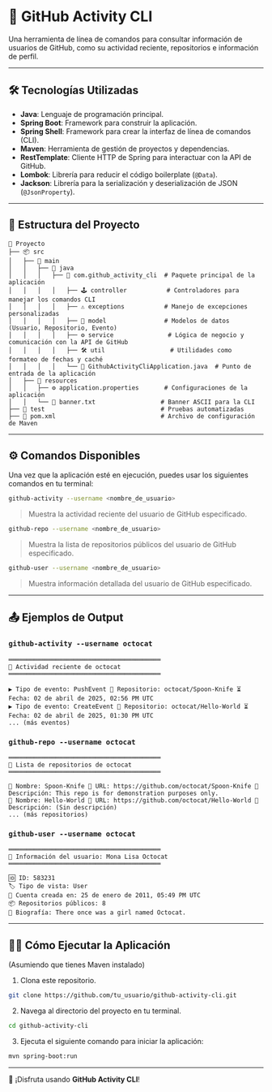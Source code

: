 # 🚀 GitHub Activity CLI

Una herramienta de línea de comandos para consultar información de usuarios de GitHub, como su actividad reciente, repositorios e información de perfil.

---

## 🛠️ Tecnologías Utilizadas

- **Java**: Lenguaje de programación principal.
- **Spring Boot**: Framework para construir la aplicación.
- **Spring Shell**: Framework para crear la interfaz de línea de comandos (CLI).
- **Maven**: Herramienta de gestión de proyectos y dependencias.
- **RestTemplate**: Cliente HTTP de Spring para interactuar con la API de GitHub.
- **Lombok**: Librería para reducir el código boilerplate (`@Data`).
- **Jackson**: Librería para la serialización y deserialización de JSON (`@JsonProperty`).

---

## 📂 Estructura del Proyecto

```plaintext
📂 Proyecto
├── 📦 src
│   ├── 📂 main
│   │   ├── 📂 java
│   │   │   ├── 🏢 com.github_activity_cli  # Paquete principal de la aplicación
│   │   │   │   ├── 🕹️ controller           # Controladores para manejar los comandos CLI
│   │   │   │   ├── ⚠️ exceptions           # Manejo de excepciones personalizadas
│   │   │   │   ├── 📄 model                # Modelos de datos (Usuario, Repositorio, Evento)
│   │   │   │   ├── ⚙️ service               # Lógica de negocio y comunicación con la API de GitHub
│   │   │   │   ├── 🛠️ util                  # Utilidades como formateo de fechas y caché
│   │   │   │   └── 🚀 GithubActivityCliApplication.java  # Punto de entrada de la aplicación
│   ├── 📂 resources
│   │   ├── ⚙️ application.properties       # Configuraciones de la aplicación
│   │   └── 🎨 banner.txt                  # Banner ASCII para la CLI
├── 🧪 test                                # Pruebas automatizadas
├── 📜 pom.xml                             # Archivo de configuración de Maven
```

---

## ⚙️ Comandos Disponibles

Una vez que la aplicación esté en ejecución, puedes usar los siguientes comandos en tu terminal:

```sh
github-activity --username <nombre_de_usuario>
```
> Muestra la actividad reciente del usuario de GitHub especificado.

```sh
github-repo --username <nombre_de_usuario>
```
> Muestra la lista de repositorios públicos del usuario de GitHub especificado.

```sh
github-user --username <nombre_de_usuario>
```
> Muestra información detallada del usuario de GitHub especificado.

---

## 📤 Ejemplos de Output

### `github-activity --username octocat`

```plaintext
══════════════════════════════════════════
📢 Actividad reciente de octocat
══════════════════════════════════════════

▶ Tipo de evento: PushEvent 📌 Repositorio: octocat/Spoon-Knife ⏳ Fecha: 02 de abril de 2025, 02:56 PM UTC
▶ Tipo de evento: CreateEvent 📌 Repositorio: octocat/Hello-World ⏳ Fecha: 02 de abril de 2025, 01:30 PM UTC
... (más eventos)
```

### `github-repo --username octocat`

```plaintext
══════════════════════════════════════════
📂 Lista de repositorios de octocat
══════════════════════════════════════════

🔹 Nombre: Spoon-Knife 🔗 URL: https://github.com/octocat/Spoon-Knife 📝 Descripción: This repo is for demonstration purposes only.
🔹 Nombre: Hello-World 🔗 URL: https://github.com/octocat/Hello-World 📝 Descripción: (Sin descripción)
... (más repositorios)
```

### `github-user --username octocat`

```plaintext
══════════════════════════════════════════
👤 Información del usuario: Mona Lisa Octocat
══════════════════════════════════════════

🆔 ID: 583231
🏷️ Tipo de vista: User
📅 Cuenta creada en: 25 de enero de 2011, 05:49 PM UTC
📦 Repositorios públicos: 8
📝 Biografía: There once was a girl named Octocat.
```

---

## 🏃‍♂️ Cómo Ejecutar la Aplicación

(Asumiendo que tienes Maven instalado)

1. Clona este repositorio.

```sh
git clone https://github.com/tu_usuario/github-activity-cli.git
```

2. Navega al directorio del proyecto en tu terminal.

```sh
cd github-activity-cli
```

3. Ejecuta el siguiente comando para iniciar la aplicación:

```sh
mvn spring-boot:run
```

---

🚀 ¡Disfruta usando **GitHub Activity CLI**!

